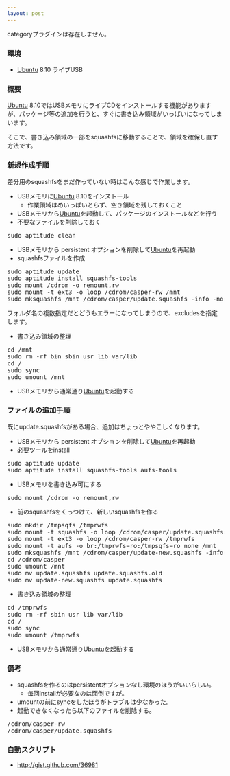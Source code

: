 ```yaml
---
layout: post
---
```

<p><span class="error">categoryプラグインは存在しません。</span></p>
<h3>環境</h3>
<ul>
<li><a href="http://www.ubuntu.com/">Ubuntu</a> 8.10 ライブUSB</li>
</ul>
<h3>概要</h3>
<p><a href="http://www.ubuntu.com/">Ubuntu</a> 8.10ではUSBメモリにライブCDをインストールする機能がありますが、パッケージ等の追加を行うと、すぐに書き込み領域がいっぱいになってしまいます。</p>
<p>そこで、書き込み領域の一部をsquashfsに移動することで、領域を確保し直す方法です。</p>
<h3>新規作成手順</h3>
<p>差分用のsquashfsをまだ作っていない時はこんな感じで作業します。</p>
<ul>
<li>USBメモリに<a href="http://www.ubuntu.com/">Ubuntu</a> 8.10をインストール<ul>
<li>作業領域はめいっぱいとらず、空き領域を残しておくこと</li>
</ul>
<li>USBメモリから<a href="http://www.ubuntu.com/">Ubuntu</a>を起動して、パッケージのインストールなどを行う</li>
<li>不要なファイルを削除しておく</li>
</ul>
<pre>sudo aptitude clean
</pre>
<ul>
<li>USBメモリから persistent オプションを削除して<a href="http://www.ubuntu.com/">Ubuntu</a>を再起動</li>
<li>squashfsファイルを作成</li>
</ul>
<pre>sudo aptitude update
sudo aptitude install squashfs-tools
sudo mount /cdrom -o remount,rw
sudo mount -t ext3 -o loop /cdrom/casper-rw /mnt
sudo mksquashfs /mnt /cdrom/casper/update.squashfs -info -noappend -wildcards -e .wh* cdrom etc home lost+found media rofs root tmp* var/backups var/cache var/crash var/log var/run var/spool var/tmp
</pre>
<p>フォルダ名の複数指定だとどうもエラーになってしまうので、excludesを指定します。</p>
<ul>
<li>書き込み領域の整理</li>
</ul>
<pre>cd /mnt
sudo rm -rf bin sbin usr lib var/lib
cd /
sudo sync
sudo umount /mnt
</pre>
<ul>
<li>USBメモリから通常通り<a href="http://www.ubuntu.com/">Ubuntu</a>を起動する</li>
</ul>
<h3>ファイルの追加手順</h3>
<p>既にupdate.squashfsがある場合、追加はちょっとややこしくなります。</p>
<ul>
<li>USBメモリから persistent オプションを削除して<a href="http://www.ubuntu.com/">Ubuntu</a>を再起動</li>
<li>必要ツールをinstall</li>
</ul>
<pre>sudo aptitude update
sudo aptitude install squashfs-tools aufs-tools
</pre>
<ul>
<li>USBメモリを書き込み可にする</li>
</ul>
<pre>sudo mount /cdrom -o remount,rw
</pre>
<ul>
<li>前のsquashfsをくっつけて、新しいsquashfsを作る</li>
</ul>
<pre>sudo mkdir /tmpsqfs /tmprwfs
sudo mount -t squashfs -o loop /cdrom/casper/update.squashfs /tmpsqfs
sudo mount -t ext3 -o loop /cdrom/casper-rw /tmprwfs
sudo mount -t aufs -o br:/tmprwfs=ro:/tmpsqfs=ro none /mnt
sudo mksquashfs /mnt /cdrom/casper/update-new.squashfs -info -noappend -wildcards -e .wh* cdrom etc home lost+found media rofs root tmp* var/backups var/cache var/crash var/log var/run var/spool var/tmp
cd /cdrom/casper
sudo umount /mnt
sudo mv update.squashfs update.squashfs.old
sudo mv update-new.squashfs update.squashfs
</pre>
<ul>
<li>書き込み領域の整理</li>
</ul>
<pre>cd /tmprwfs
sudo rm -rf sbin usr lib var/lib
cd /
sudo sync
sudo umount /tmprwfs
</pre>
<ul>
<li>USBメモリから通常通り<a href="http://www.ubuntu.com/">Ubuntu</a>を起動する</li>
</ul>
<h3>備考</h3>
<ul>
<li>squashfsを作るのはpersistentオプションなし環境のほうがいいらしい。<ul>
<li>毎回installが必要なのは面倒ですが。</li>
</ul>
<li>umountの前にsyncをしたほうがトラブルは少なかった。</li>
<li>起動できなくなったら以下のファイルを削除する。</li>
</ul>
<pre>/cdrom/casper-rw
/cdrom/casper/update.squashfs
</pre>
<h3>自動スクリプト</h3>
<ul>
<li><a href="http://gist.github.com/36981">http://gist.github.com/36981</a></li>
</ul>
